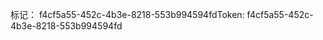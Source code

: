 <span data-ttu-id="4de36-101">标记： f4cf5a55-452c-4b3e-8218-553b994594fd</span><span class="sxs-lookup"><span data-stu-id="4de36-101">Token: f4cf5a55-452c-4b3e-8218-553b994594fd</span></span>